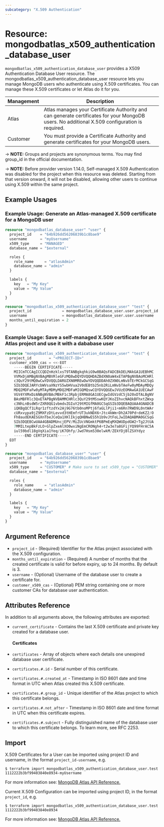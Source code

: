 ```yaml
---
subcategory: "X.509 Authentication"
---
```


# Resource: mongodbatlas_x509_authentication_database_user

`mongodbatlas_x509_authentication_database_user` provides a X509 Authentication Database User resource. The mongodbatlas_x509_authentication_database_user resource lets you manage MongoDB users who authenticate using X.509 certificates. You can manage these X.509 certificates or let Atlas do it for you.

| Management  | Description  |
|---|---|
| Atlas  | Atlas manages your Certificate Authority and can generate certificates for your MongoDB users. No additional X.509 configuration is required.  |
| Customer  |  You must provide a Certificate Authority and generate certificates for your MongoDB users. |

-> **NOTE:** Groups and projects are synonymous terms. You may find group_id in the official documentation.

-> **NOTE:** Before provider version 1.14.0, Self-managed X.509 Authentication was disabled for the project when this resource was deleted. Starting from that version onward, it will not be disabled, allowing other users to continue using X.509 within the same project.

## Example Usages

### Example Usage: Generate an Atlas-managed X.509 certificate for a MongoDB user
```terraform
resource "mongodbatlas_database_user" "user" {
  project_id    = "64b926dd56206839b1c8bae9"
  username      = "myUsername"
  x509_type     = "MANAGED"
  database_name = "$external"

  roles {
    role_name     = "atlasAdmin"
    database_name = "admin"
  }

  labels {
    key   = "My Key"
    value = "My Value"
  }
}

resource "mongodbatlas_x509_authentication_database_user" "test" {
  project_id              = mongodbatlas_database_user.user.project_id
  username                = mongodbatlas_database_user.user.username
  months_until_expiration = 2
}
```

### Example Usage: Save a self-managed X.509 certificate for an Atlas project and use it with a dababase user
```terraform
resource "mongodbatlas_x509_authentication_database_user" "test" {
  project_id        = "<PROJECT-ID>"
  customer_x509_cas = <<-EOT
    -----BEGIN CERTIFICATE-----
    MIICmTCCAgICCQDZnHzklxsT9TANBgkqhkiG9w0BAQsFADCBkDELMAkGA1UEBhMC
    VVMxDjAMBgNVBAgMBVRleGFzMQ8wDQYDVQQHDAZBdXN0aW4xETAPBgNVBAoMCHRl
    c3QuY29tMQ0wCwYDVQQLDARUZXN0MREwDwYDVQQDDAh0ZXN0LmNvbTErMCkGCSqG
    SIb3DQEJARYcbWVsaXNzYS5wbHVua2V0dEBtb25nb2RiLmNvbTAeFw0yMDAyMDQy
    MDQ2MDFaFw0yMTAyMDMyMDQ2MDFaMIGQMQswCQYDVQQGEwJVUzEOMAwGA1UECAwF
    VGV4YXMxDzANBgNVBAcMBkF1c3RpbjERMA8GA1UECgwIdGVzdC5jb20xDTALBgNV
    BAsMBFRlc3QxETAPBgNVBAMMCHRlc3QuY29tMSswKQYJKoZIhvcNAQkBFhxtZWxp
    c3NhLnBsdW5rZXR0QG1vbmdvZGIuY29tMIGfMA0GCSqGSIb3DQEBAQUAA4GNADCB
    iQKBgQCf1LRqr1zftzdYx2Aj9G76tb0noMPtj6faGLlPji1+m6Rn7RWD9L0ntWAr
    cURxvypa9jZ9MXFzDtLevvd3tHEmfrUT3ukNDX6+Jtc4kWm+Dh2A70Pd+deKZ2/O
    Fh8audEKAESGXnTbeJCeQa1XKlIkjqQHBNwES5h1b9vJtFoLJwIDAQABMA0GCSqG
    SIb3DQEBCwUAA4GBADMUncjEPV/MiZUcVNGmktP6BPmEqMXQWUDpdGW2+Tg2JtUA
    7MMILtepBkFzLO+GlpZxeAlXO0wxiNgEmCRONgh4+t2w3e7a8GFijYQ99FHrAC5A
    iul59bdl18gVqXia1Yeq/iK7Ohfy/Jwd7Hsm530elwkM/ZEkYDjBlZSXYdyz
    -----END CERTIFICATE-----"
  EOT
}

resource "mongodbatlas_database_user" "user" {
  project_id    = "64b926dd56206839b1c8bae9"
  username      = "myUsername"
  x509_type     = "CUSTOMER" # Make sure to set x509_type = "CUSTOMER"
  database_name = "$external"

  roles {
    role_name     = "atlasAdmin"
    database_name = "admin"
  }

  labels {
    key   = "My Key"
    value = "My Value"
  }
}
```

## Argument Reference

* `project_id` - (Required) Identifier for the Atlas project associated with the X.509 configuration.
* `months_until_expiration` - (Required) A number of months that the created certificate is valid for before expiry, up to 24 months. By default is 3.
* `username` - (Optional) Username of the database user to create a certificate for.
* `customer_x509_cas` - (Optional) PEM string containing one or more customer CAs for database user authentication.

## Attributes Reference
In addition to all arguments above, the following attributes are exported:

* `current_certificate` - Contains the last X.509 certificate and private key created for a database user.

  #### Certificates
* `certificates` - Array of objects where each details one unexpired database user certificate.

* `certificates.#.id` - Serial number of this certificate.
* `certificates.#.created_at` - Timestamp in ISO 8601 date and time format in UTC when Atlas created this X.509 certificate.
* `certificates.#.group_id` - Unique identifier of the Atlas project to which this certificate belongs.
* `certificates.#.not_after` - Timestamp in ISO 8601 date and time format in UTC when this certificate expires.
* `certificates.#.subject` - Fully distinguished name of the database user to which this certificate belongs. To learn more, see RFC 2253.

## Import

X.509 Certificates for a User can be imported using project ID and username, in the format `project_id-username`, e.g.

```
$ terraform import mongodbatlas_x509_authentication_database_user.test 1112222b3bf99403840e8934-myUsername
```

For more information see: [MongoDB Atlas API Reference.](https://docs.atlas.mongodb.com/reference/api/x509-configuration-get-certificates/)


Current X.509 Configuration can be imported using project ID, in the format `project_id`, e.g.

```
$ terraform import mongodbatlas_x509_authentication_database_user.test 1112222b3bf99403840e8934
```

For more information see: [MongoDB Atlas API Reference.](https://docs.atlas.mongodb.com/reference/api/x509-configuration-get-certificates/)